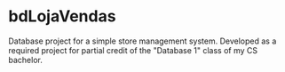 # bdLojaVendas

Database project for a simple store management system.
Developed as a required project for partial credit of the "Database 1" class of my CS bachelor.
